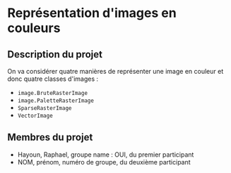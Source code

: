 # Représentation d'images en couleurs

## Description du projet

On va considérer quatre manières de représenter une image en couleur et donc quatre classes d'images :

- `image.BruteRasterImage` 
- `image.PaletteRasterImage` 
- `SparseRasterImage` 
- `VectorImage` 

## Membres du projet

- Hayoun, Raphael, groupe name : OUI, du premier participant
- NOM, prénom, numéro de groupe, du deuxième participant
